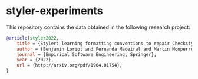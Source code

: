 # styler-experiments

This repository contains the data obtained in the following research project:

```bibtex
@article{styler2022,
    title = {Styler: learning formatting conventions to repair Checkstyle violations},
    author = {Benjamin Loriot and Fernanda Madeiral and Martin Monperrus},
    journal = {Empirical Software Engineering, Springer},
    year = {2022},
    url = {http://arxiv.org/pdf/1904.01754},
}
```

